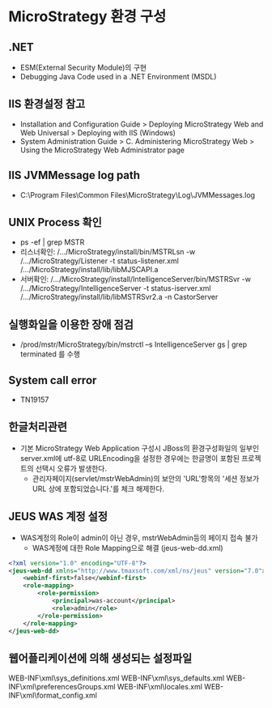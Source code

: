 # MicroStrategy 환경 구성
## .NET
* ESM(External Security Module)의 구현
* Debugging Java Code used in a .NET Environment (MSDL)

## IIS 환경설정 참고
* Installation and Configuration Guide > Deploying MicroStrategy Web and Web Universal > Deploying with IIS (Windows)
* System Administration Guide > C. Administering MicroStrategy Web > Using the MicroStrategy Web Administrator page

## IIS JVMMessage log path
* C:\Program Files\Common Files\MicroStrategy\Log\JVMMessages.log

## UNIX Process 확인
* ps -ef | grep MSTR
* 리스너확인: /.../MicroStrategy/install/bin/MSTRLsn -w /.../MicroStrategy/Listener -t status-listener.xml /.../MicroStrategy/install/lib/libMJSCAPI.a
* 서버확인: /.../MicroStrategy/install/IntelligenceServer/bin/MSTRSvr -w /.../MicroStrategy/IntelligenceServer -t status-iserver.xml /.../MicroStrategy/install/lib/libMSTRSvr2.a -n CastorServer 

## 실행화일을 이용한 장애 점검
* /prod/mstr/MicroStrategy/bin/mstrctl –s IntelligenceServer gs | grep terminated 를 수행

## System call error
* TN19157

## 한글처리관련
* 기본 MicroStrategy Web Application 구성시 JBoss의 환경구성화일의 일부인 server.xml에 utf-8로 URLEncoding을 설정한 경우에는 한글명이 포함된 프로젝트의 선택시 오류가 발생한다.
  * 관리자페이지(servlet/mstrWebAdmin)의 보안의 'URL'항목의 '세션 정보가 URL 상에 포함되었습니다.'를 체크 해제한다.

## JEUS WAS 계정 설정
* WAS계정의 Role이 admin이 아닌 경우, mstrWebAdmin등의 페이지 접속 불가  
  * WAS계정에 대한 Role Mapping으로 해결 (jeus-web-dd.xml)
```xml
<?xml version="1.0" encoding="UTF-8"?>
<jeus-web-dd xmlns="http://www.tmaxsoft.com/xml/ns/jeus" version="7.0">
    <webinf-first>false</webinf-first>
    <role-mapping>
        <role-permission>
            <principal>was-account</principal>
            <role>admin</role>
        </role-permission>
    </role-mapping>
</jeus-web-dd>
```

## 웹어플리케이션에 의해 생성되는 설정파일
WEB-INF\xml\sys_definitions.xml
WEB-INF\xml\sys_defaults.xml
WEB-INF\xml\preferencesGroups.xml
WEB-INF\xml\locales.xml
WEB-INF\xml\format_config.xml

